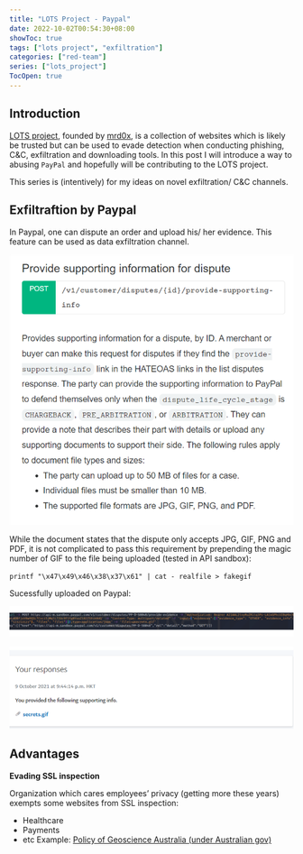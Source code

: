 ```yaml
---
title: "LOTS Project - Paypal"
date: 2022-10-02T00:54:30+08:00
showToc: true
tags: ["lots project", "exfiltration"]
categories: ["red-team"]
series: ["lots_project"]
TocOpen: true 
---
```


## Introduction

[LOTS project](https://lots-project.com/), founded by [mrd0x](https://twitter.com/mrd0x), is a collection of websites which is likely be trusted but can be used to evade detection when conducting phishing, C&C, exfiltration and downloading tools. In this post I will introduce a way to abusing `PayPal` and hopefully will be contributing to the LOTS project.

This series is (intentively) for my ideas on novel exfiltration/ C&C channels.

## Exfiltraftion by Paypal

In Paypal, one can dispute an order and upload his/ her evidence. This feature can be used as data exfiltration channel.

![](/lots-project-paypal/paypal1.png)

While the document states that the dispute only accepts JPG, GIF, PNG and PDF, it is not complicated to pass this requirement by prepending the magic number of GIF to the file being uploaded (tested in API sandbox):

`printf "\x47\x49\x46\x38\x37\x61" | cat - realfile > fakegif`

Sucessfully uploaded on Paypal:

![](/lots-project-paypal/paypal3.png)

![](/lots-project-paypal/paypal4.png)

## Advantages

**Evading SSL inspection**

Organization which cares employees’ privacy (getting more these years) exempts some websites from SSL inspection:
- Healthcare
- Payments
- etc
Example: [Policy of Geoscience Australia (under Australian gov)](http://web.archive.org/web/20220317001648/https://www.ga.gov.au/__data/assets/pdf_file/0011/88373/Privacy-Impact-Assessment-Secure-Sockets-Layer-SSL-Inspection-Project.pdf)
